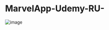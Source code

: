 # MarvelApp-Udemy-RU-

![image](https://github.com/user-attachments/assets/d3903dbf-19c4-49f4-a3e2-948aa3a994a2)
